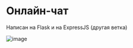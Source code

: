 # Онлайн-чат

Написан на Flask и на ExpressJS (другая ветка)

![image](https://github.com/domster704/MyChat/assets/61056244/bb44c192-3d74-441f-9362-f635104fbf17)
